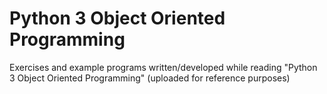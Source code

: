 Python 3 Object Oriented Programming
================

Exercises and example programs written/developed while reading "Python 3 Object Oriented Programming"
(uploaded for reference purposes)
